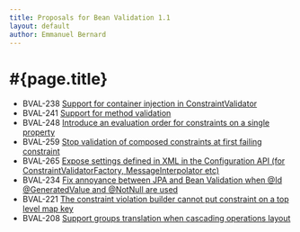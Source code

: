 ```yaml
---
title: Proposals for Bean Validation 1.1
layout: default
author: Emmanuel Bernard
---
```


# #{page.title}

- BVAL-238 [Support for container injection in ConstraintValidator](BVAL-238)
- BVAL-241 [Support for method validation](BVAL-241)
- BVAL-248 [Introduce an evaluation order for constraints on a single property](BVAL-248)
- BVAL-259 [Stop validation of composed constraints at first failing constraint](BVAL-259)
- BVAL-265 [Expose settings defined in XML in the Configuration API (for ConstraintValidatorFactory, MessageInterpolator etc)](BVAL-265)
- BVAL-234 [Fix annoyance between JPA and Bean Validation when @Id @GeneratedValue and @NotNull are used](BVAL-234)
- BVAL-221 [The constraint violation builder cannot put constraint on a top level map key](BVAL-221)
- BVAL-208 [Support groups translation when cascading operations layout](BVAL-208)
